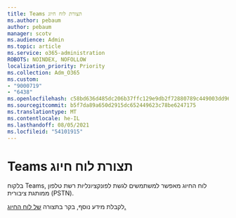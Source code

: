 ```yaml
---
title: Teams תצורת לוח חיוג
ms.author: pebaum
author: pebaum
manager: scotv
ms.audience: Admin
ms.topic: article
ms.service: o365-administration
ROBOTS: NOINDEX, NOFOLLOW
localization_priority: Priority
ms.collection: Adm_O365
ms.custom:
- "9000719"
- "6438"
ms.openlocfilehash: c58bd636d485dc206b37ffc129e9db2f72880789c449003dd96db562c7a47542
ms.sourcegitcommit: b5f7da89a650d2915dc652449623c78be6247175
ms.translationtype: MT
ms.contentlocale: he-IL
ms.lasthandoff: 08/05/2021
ms.locfileid: "54101915"
---
```

# <a name="teams-dial-pad-configuration"></a>Teams תצורת לוח חיוג

בלקוח Teams, לוח החיוג מאפשר למשתמשים לגשת לפונקציונליות רשת טלפון ממותגת ציבורית (PSTN).  

לקבלת מידע נוסף, בקר בתצורה [של לוח החיוג.](https://docs.microsoft.com/microsoftteams/dial-pad-configuration)
